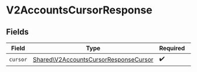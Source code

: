 # V2AccountsCursorResponse


## Fields

| Field                                                                                          | Type                                                                                           | Required                                                                                       | Description                                                                                    |
| ---------------------------------------------------------------------------------------------- | ---------------------------------------------------------------------------------------------- | ---------------------------------------------------------------------------------------------- | ---------------------------------------------------------------------------------------------- |
| `cursor`                                                                                       | [Shared\V2AccountsCursorResponseCursor](../../Models/Shared/V2AccountsCursorResponseCursor.md) | :heavy_check_mark:                                                                             | N/A                                                                                            |